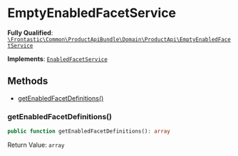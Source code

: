 #  EmptyEnabledFacetService

**Fully Qualified**: [`\Frontastic\Common\ProductApiBundle\Domain\ProductApi\EmptyEnabledFacetService`](../../../../../src/php/ProductApiBundle/Domain/ProductApi/EmptyEnabledFacetService.php)

**Implements**: [`EnabledFacetService`](EnabledFacetService.md)

## Methods

* [getEnabledFacetDefinitions()](#getenabledfacetdefinitions)

### getEnabledFacetDefinitions()

```php
public function getEnabledFacetDefinitions(): array
```

Return Value: `array`

